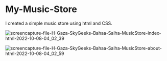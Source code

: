 # My-Music-Store
I created a simple music store using html and CSS.

![screencapture-file-H-Gaza-SkyGeeks-Bahaa-Salha-MusicStore-index-html-2022-10-08-04_02_39](https://user-images.githubusercontent.com/91798754/194704466-fa32b9a9-570b-4cf7-8b6e-aaa4c45d4063.png)

![screencapture-file-H-Gaza-SkyGeeks-Bahaa-Salha-MusicStore-about-html-2022-10-08-04_02_59](https://user-images.githubusercontent.com/91798754/194704493-fdbf4fa3-6231-4159-9edb-5636f73ef64c.png)
